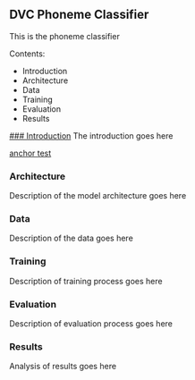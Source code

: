 ## DVC Phoneme Classifier
This is the phoneme classifier

Contents:
- Introduction
- Architecture
- Data
- Training
- Evaluation
- Results


[### Introduction](#introduction)
The introduction goes here

[anchor test](#architecture)
### Architecture
Description of the model architecture goes here

### Data
Description of the data goes here

### Training
Description of training process goes here

### Evaluation
Description of evaluation process goes here

### Results
Analysis of results goes here

